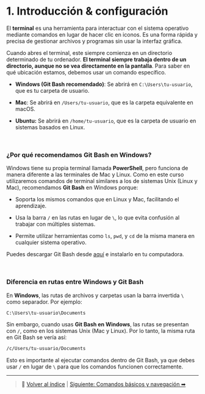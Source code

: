 # 1. Introducción & configuración

El **terminal** es una herramienta para interactuar con el sistema operativo mediante comandos en lugar de hacer clic en iconos. Es una forma rápida y precisa de gestionar archivos y programas sin usar la interfaz gráfica.

Cuando abres el terminal, este siempre comienza en un directorio determinado de tu ordenador. **El terminal siempre trabaja dentro de un directorio, aunque no se vea directamente en la pantalla**. Para saber en qué ubicación estamos, debemos usar un comando específico.

-   **Windows (Git Bash recomendado)**: Se abrirá en `C:\Users\tu-usuario`, que es tu carpeta de usuario.

-   **Mac**: Se abrirá en `/Users/tu-usuario`, que es la carpeta equivalente en macOS.

-   **Ubuntu:** Se abrirá en `/home/tu-usuario`, que es la carpeta de usuario en sistemas basados en Linux.

<br>

### ¿Por qué recomendamos Git Bash en Windows?

Windows tiene su propia terminal llamada **PowerShell**, pero funciona de manera diferente a las terminales de Mac y Linux. Como en este curso utilizaremos comandos de terminal similares a los de sistemas Unix (Linux y Mac), recomendamos **Git Bash** en Windows porque:

-   Soporta los mismos comandos que en Linux y Mac, facilitando el aprendizaje.

-   Usa la barra `/` en las rutas en lugar de `\`, lo que evita confusión al trabajar con múltiples sistemas.

-   Permite utilizar herramientas como `ls`, `pwd`, y `cd` de la misma manera en cualquier sistema operativo.

Puedes descargar Git Bash desde [aquí](https://gitforwindows.org/) e instalarlo en tu computadora.

<br>

### Diferencia en rutas entre Windows y Git Bash

En **Windows**, las rutas de archivos y carpetas usan la barra invertida `\` como separador. Por ejemplo:

```bash
C:\Users\tu-usuario\Documents
```

Sin embargo, cuando usas **Git Bash en Windows**, las rutas se presentan con `/`, como en los sistemas Unix (Mac y Linux). Por lo tanto, la misma ruta en Git Bash se vería así:

```bash
/c/Users/tu-usuario/Documents
```

Esto es importante al ejecutar comandos dentro de Git Bash, ya que debes usar `/` en lugar de `\` para que los comandos funcionen correctamente.

---
> 📂 [Volver al índice](../README.md) | [Siguiente: Comandos básicos y navegación ➡](02_comandos_basicos_y_navegacion.md)
